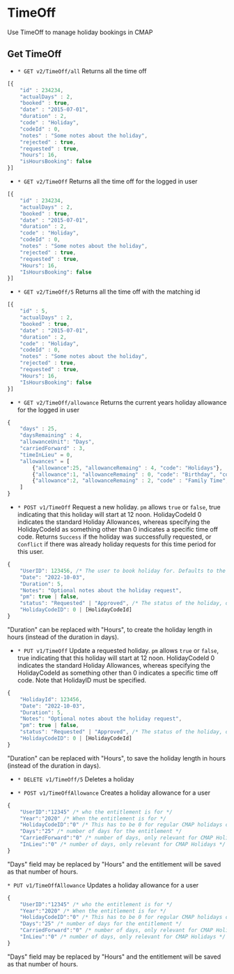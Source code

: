 # TimeOff
Use TimeOff to manage holiday bookings in CMAP

## Get TimeOff
* `* GET v2/TimeOff/all` Returns all the time off 

```javascript
[{ 
	"id" : 234234,
	"actualDays" : 2, 
	"booked" : true, 
	"date" : "2015-07-01", 
	"duration" : 2, 
	"code" : "Holiday",
	"codeId" : 0,
	"notes" : "Some notes about the holiday", 
	"rejected" : true, 
	"requested" : true,
	"hours": 16,
	"isHoursBooking": false
}]
```

* `* GET v2/TimeOff` Returns all the time off for the logged in user

```javascript
[{ 
	"id" : 234234,
	"actualDays" : 2, 
	"booked" : true, 
	"date" : "2015-07-01", 
	"duration" : 2, 
	"code" : "Holiday",
	"codeId" : 0,
	"notes" : "Some notes about the holiday", 
	"rejected" : true, 
	"requested" : true,
	"Hours": 16,
	"IsHoursBooking": false
}]
```

* `* GET v2/TimeOff/5` Returns all the time off with the matching id

```javascript
[{ 
	"id" : 5,
	"actualDays" : 2, 
	"booked" : true, 
	"date" : "2015-07-01", 
	"duration" : 2, 
	"code" : "Holiday",
	"codeId" : 0,
	"notes" : "Some notes about the holiday", 
	"rejected" : true, 
	"requested" : true,
	"Hours": 16,
	"IsHoursBooking": false
}]
```

* `* GET v2/TimeOff/allowance` Returns the current years holiday allowance for the logged in user

```javascript
{
	"days" : 25,
	"daysRemaining" : 4,
	"allowanceUnit": "Days",
	"carriedForward" : 3,
	"timeInLieu" = 0,
	"allowances" = [
		{"allowance":25, "allowanceRemaing" : 4, "code": "Holidays"},
		{"allowance":1, "allowanceRemaing" : 0, "code": "Birthday", "codeId" : 3},
		{"allowance":2, "allowanceRemaing" : 2, "code" : "Family Time", "codeId" : 2}
	]
}
```

* `* POST v1/TimeOff` Request a new holiday. `pm` allows `true` or `false`, true indicating that this holiday will start at 12 noon. HolidayCodeId 0 indicates the standard Holiday Allowances, whereas specifying the HolidayCodeId as something other than 0 indicates a specific time off code. Returns `Success` if the holiday was successfully requested, or `Conflict` if there was already holiday requests for this time period for this user.

```javascript
{
    "UserID": 123456, /* The user to book holiday for. Defaults to the user of the API, if you have the TimeOff admin permission then this can be a user other than the API user. */
    "Date": "2022-10-03",
    "Duration": 5,
    "Notes": "Optional notes about the holiday request",
    "pm": true | false,
    "status": "Requested" | "Approved", /* The status of the holiday, defaults to Requested, if you have the TimeOff admin permission then this can be created with the status Approved (No appproval emails will be sent). */
    "HolidayCodeID": 0 | [HolidayCodeId]
}
```
"Duration" can be replaced with "Hours", to create the holiday length in hours (instead of the duration in days).

* `* PUT v1/TimeOff` Update a requested holiday. `pm` allows `true` or `false`, true indicating that this holiday will start at 12 noon. HolidayCodeId 0 indicates the standard Holiday Allowances, whereas specifying the HolidayCodeId as something other than 0 indicates a specific time off code. Note that HolidayID must be specified.

```javascript
{
    "HolidayId": 123456,
    "Date": "2022-10-03",
    "Duration": 5,
    "Notes": "Optional notes about the holiday request",
    "pm": true | false,
    "status": "Requested" | "Approved", /* The status of the holiday, defaults to Requested, if you have the TimeOff admin permission then this can be updated to the status Approved (No appproval emails will be sent). */
    "HolidayCodeID": 0 | [HolidayCodeId]
}
```
"Duration" can be replaced with "Hours", to save the holiday length in hours (instead of the duration in days).

* `* DELETE v1/TimeOff/5` Deletes a holiday

* `* POST v1/TimeOffAllowance` Creates a holiday allowance for a user

```javascript
{
	"UserID":"12345" /* who the entitlement is for */
	"Year":"2020" /* When the entitlement is for */
	"HolidayCodeID":"0" /* This has to be 0 for regular CMAP holidays or the ID of the client specific holiday code */
	"Days":"25" /* number of days for the entitlement */
	"CarriedForward":"0" /* number of days, only relevant for CMAP Holidays */
	"InLieu":"0" /* number of days, only relevant for CMAP Holidays */
}
```
 "Days" field may be replaced by "Hours" and the entitlement will be saved as that number of hours.

 `* PUT v1/TimeOffAllowance` Updates a holiday allowance for a user

```javascript
{
	"UserID":"12345" /* who the entitlement is for */
	"Year":"2020" /* When the entitlement is for */
	"HolidayCodeID":"0" /* This has to be 0 for regular CMAP holidays or the ID of the client specific holiday code */
	"Days":"25" /* number of days for the entitlement */
	"CarriedForward":"0" /* number of days, only relevant for CMAP Holidays */
	"InLieu":"0" /* number of days, only relevant for CMAP Holidays */
}
```
"Days" field may be replaced by "Hours" and the entitlement will be saved as that number of hours.
